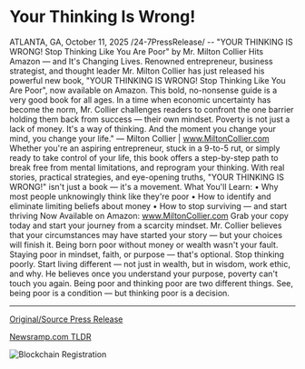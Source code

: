 # Your Thinking Is Wrong!

ATLANTA, GA, October 11, 2025 /24-7PressRelease/ -- "YOUR THINKING IS WRONG! Stop Thinking Like You Are Poor" by Mr. Milton Collier Hits Amazon — and It's Changing Lives.  Renowned entrepreneur, business strategist, and thought leader Mr. Milton Collier has just released his powerful new book, "YOUR THINKING IS WRONG! Stop Thinking Like You Are Poor", now available on Amazon. This bold, no-nonsense guide is a very good book for all ages.   In a time when economic uncertainty has become the norm, Mr. Collier challenges readers to confront the one barrier holding them back from success — their own mindset.  Poverty is not just a lack of money. It's a way of thinking. And the moment you change your mind, you change your life." — Milton Collier | www.MiltonCollier.com  Whether you're an aspiring entrepreneur, stuck in a 9-to-5 rut, or simply ready to take control of your life, this book offers a step-by-step path to break free from mental limitations, and reprogram your thinking.  With real stories, practical strategies, and eye-opening truths, "YOUR THINKING IS WRONG!" isn't just a book — it's a movement.  What You'll Learn: • Why most people unknowingly think like they're poor • How to identify and eliminate limiting beliefs about money • How to stop surviving — and start thriving  Now Available on Amazon: www.MiltonCollier.com  Grab your copy today and start your journey from a scarcity mindset. Mr. Collier believes that your circumstances may have started your story — but your choices will finish it. Being born poor without money or wealth wasn't your fault. Staying poor in mindset, faith, or purpose — that's optional.  Stop thinking poorly. Start living different — not just in wealth, but in wisdom, work ethic, and why.   He believes once you understand your purpose, poverty can't touch you again. Being poor and thinking poor are two different things. See, being poor is a condition — but thinking poor is a decision. 

---

[Original/Source Press Release](https://www.24-7pressrelease.com/press-release/527596/your-thinking-is-wrong)
                    

[Newsramp.com TLDR](https://newsramp.com/curated-news/milton-collier-s-new-book-challenges-poverty-mindset-on-amazon/8e04bc9fb70c6fd80b297523a597b112) 

 

 



![Blockchain Registration](https://cdn.newsramp.app/24-7PressRelease/qrcode/2510/11/fastFSsV.webp)